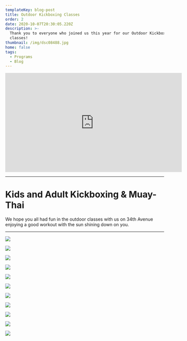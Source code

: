 ```yaml
---
templateKey: blog-post
title: Outdoor Kickboxing Classes
order: 2
date: 2020-10-07T20:30:05.220Z
description: >-
  Thank you to everyone who joined us this year for our Outdoor Kickboxing
  classes! 
thumbnail: /img/dsc08488.jpg
home: false
tags:
  - Programs
  - Blog
---
```

<iframe width="560" height="315" src="https://www.youtube.com/embed/L9bfctgqOtI" frameborder="0" allow="accelerometer; autoplay; clipboard-write; encrypted-media; gyroscope; picture-in-picture" allowfullscreen></iframe>

- - -

# Kids and Adult Kickboxing & Muay-Thai

We hope you all had fun in the outdoor classes with us on 34th Avenue enjoying a good workout with the sun shining down on you. 

- - -

![](/img/mvi_4294.mov.00_00_05_26.still001.png)

![](/img/dsc08802.jpg)

![](/img/dsc08151.jpg)

![](/img/img_5802.jpg)

![](/img/dsc08761.jpg)

![](/img/mvi_4303.mov.00_04_32_16.still006.png)

![](/img/dsc08199.jpg)

![](/img/mvi_4301.mov.00_01_28_07.still001.jpg)

![](/img/dsc08591.jpg)

![](/img/dsc08814.jpg)

![](/img/dsc08770.jpg)
